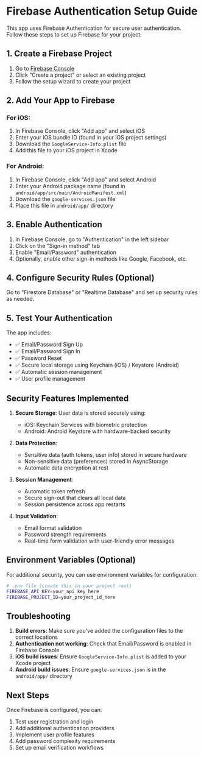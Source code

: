 # Firebase Authentication Setup Guide

This app uses Firebase Authentication for secure user authentication. Follow these steps to set up Firebase for your project:

## 1. Create a Firebase Project

1. Go to [Firebase Console](https://console.firebase.google.com/)
2. Click "Create a project" or select an existing project
3. Follow the setup wizard to create your project

## 2. Add Your App to Firebase

### For iOS:
1. In Firebase Console, click "Add app" and select iOS
2. Enter your iOS bundle ID (found in your iOS project settings)
3. Download the `GoogleService-Info.plist` file
4. Add this file to your iOS project in Xcode

### For Android:
1. In Firebase Console, click "Add app" and select Android
2. Enter your Android package name (found in `android/app/src/main/AndroidManifest.xml`)
3. Download the `google-services.json` file
4. Place this file in `android/app/` directory

## 3. Enable Authentication

1. In Firebase Console, go to "Authentication" in the left sidebar
2. Click on the "Sign-in method" tab
3. Enable "Email/Password" authentication
4. Optionally, enable other sign-in methods like Google, Facebook, etc.

## 4. Configure Security Rules (Optional)

Go to "Firestore Database" or "Realtime Database" and set up security rules as needed.

## 5. Test Your Authentication

The app includes:
- ✅ Email/Password Sign Up
- ✅ Email/Password Sign In
- ✅ Password Reset
- ✅ Secure local storage using Keychain (iOS) / Keystore (Android)
- ✅ Automatic session management
- ✅ User profile management

## Security Features Implemented

1. **Secure Storage**: User data is stored securely using:
   - iOS: Keychain Services with biometric protection
   - Android: Android Keystore with hardware-backed security

2. **Data Protection**: 
   - Sensitive data (auth tokens, user info) stored in secure hardware
   - Non-sensitive data (preferences) stored in AsyncStorage
   - Automatic data encryption at rest

3. **Session Management**:
   - Automatic token refresh
   - Secure sign-out that clears all local data
   - Session persistence across app restarts

4. **Input Validation**:
   - Email format validation
   - Password strength requirements
   - Real-time form validation with user-friendly error messages

## Environment Variables (Optional)

For additional security, you can use environment variables for configuration:

```bash
# .env file (create this in your project root)
FIREBASE_API_KEY=your_api_key_here
FIREBASE_PROJECT_ID=your_project_id_here
```

## Troubleshooting

1. **Build errors**: Make sure you've added the configuration files to the correct locations
2. **Authentication not working**: Check that Email/Password is enabled in Firebase Console
3. **iOS build issues**: Ensure `GoogleService-Info.plist` is added to your Xcode project
4. **Android build issues**: Ensure `google-services.json` is in the `android/app/` directory

## Next Steps

Once Firebase is configured, you can:
1. Test user registration and login
2. Add additional authentication providers
3. Implement user profile features
4. Add password complexity requirements
5. Set up email verification workflows
